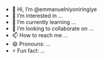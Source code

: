 - 👋 Hi, I’m @emmanuelniyoniringiye
- 👀 I’m interested in ...
- 🌱 I’m currently learning ...
- 💞️ I’m looking to collaborate on ...
- 📫 How to reach me ...
- 😄 Pronouns: ...
- ⚡ Fun fact: ...

<!---
emmanuelniyoniringiye/emmanuelniyoniringiye is a ✨ special ✨ repository because its `README.md` (this file) appears on your GitHub profile.
You can click the Preview link to take a look at your changes.
--->
